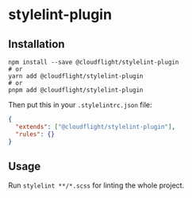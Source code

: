# stylelint-plugin

## Installation

```shell
npm install --save @cloudflight/stylelint-plugin
# or
yarn add @cloudflight/stylelint-plugin
# or
pnpm add @cloudflight/stylelint-plugin
```

Then put this in your `.stylelintrc.json` file:

```json
{
  "extends": ["@cloudflight/stylelint-plugin"],
  "rules": {}
}
```

## Usage

Run `stylelint **/*.scss` for linting the whole project.
